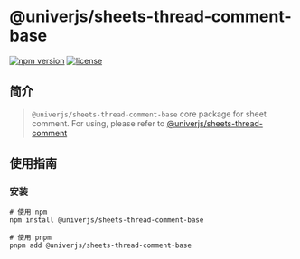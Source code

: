 # @univerjs/sheets-thread-comment-base

[![npm version](https://img.shields.io/npm/v/@univerjs/sheets-thread-comment-base)](https://npmjs.org/packages/@univerjs/sheets-thread-comment-base)
[![license](https://img.shields.io/npm/l/@univerjs/sheets-thread-comment-base)](https://img.shields.io/npm/l/@univerjs/sheets-thread-comment-base)

## 简介

> `@univerjs/sheets-thread-comment-base` core package for sheet comment. For using, please refer to [@univerjs/sheets-thread-comment](../sheets-thread-comment/README.md)


## 使用指南

### 安装

```shell
# 使用 npm
npm install @univerjs/sheets-thread-comment-base

# 使用 pnpm
pnpm add @univerjs/sheets-thread-comment-base
```

